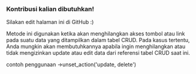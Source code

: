 ### Kontribusi kalian dibutuhkan!
Silakan edit halaman ini di GitHub :)

Metode ini digunakan ketika akan menghilangkan akses tombol atau link pada suatu data yang ditampilkan dalam tabel CRUD. Pada kasus tertentu, Anda mungkin akan membutuhkannya apabila ingin menghilangkan atau tidak mengizinkan update atau edit data dari referensi tabel CRUD saat ini.

contoh penggunaan
->unset_action('update, delete')

